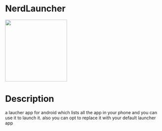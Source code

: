 # NerdLauncher

 <img src="https://drive.google.com/uc?id=1TwBRaB4rol3yvjbl0LvHs-IYyat16H4l" align="center" width="200"> 
 
 # Description
 
 a laucher app for android which lists all the app in your phone and you can use it to launch it. 
 also you can opt to replace it with your default launcher app
